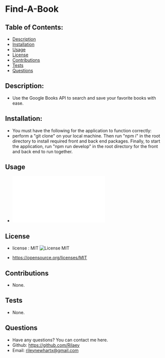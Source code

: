 # Find-A-Book

## Table of Contents:

- [Description](#description)
- [Installation](#installation)
- [Usage](#usage)
- [License](#license)
- [Contributions](#contributions)
- [Tests](#tests)
- [Questions](#questions)

## Description:

- Use the Google Books API to search and save your favorite books with ease.

## Installation:

- You must have the following for the application to function correctly:
- perform a "git clone" on your local machine. Then run "npm i" in the root directory to install required front and back end packages. Finally, to start the application, run "npm run develop" in the root directory for the front and back end to run together.

## Usage

- ![Screenshot of home page](./client/src/images/homepage.pdf)

## License

- license : MIT ![License MIT](https://img.shields.io/badge/License-MIT-yellow.svg)

- https://opensource.org/licenses/MIT

## Contributions

- None.

## Tests

- None.

## Questions

- Have any questions? You can contact me here.
- Github: https://github.com/Rilaey
- Email: rileynewhartx@gmail.com
